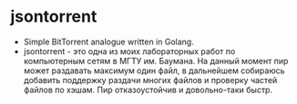 # jsontorrent
- Simple BitTorrent analogue written in Golang.
- jsontorrent - это одна из моих лабораторных работ по компьютерным сетям в МГТУ им. Баумана. На данный момент пир может раздавать максимум один файл, в дальнейшем собираюсь добавить поддержку раздачи многих файлов и проверку частей файлов по хэшам. Пир отказоустойчив и довольно-таки быстр.
